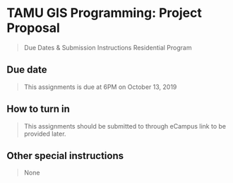 # TAMU GIS Programming: Project Proposal  
> Due Dates & Submission Instructions
> Residential Program

## Due date 
> This assignments is due at 6PM on October 13, 2019

## How to turn in 
> This assignments should be submitted to through eCampus link to be provided later.

## Other special instructions 
> None
